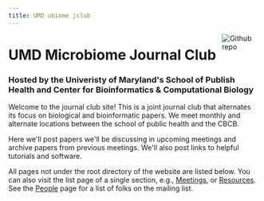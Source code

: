 ```yaml
---
title: UMD ubiome jclub
---
```


[<img src="https://github.com/goodroot/hugo-classic/raw/master/images/partywizard.gif" style="max-width:15%;min-width:40px;float:right;" alt="Github repo" />](https://github.com/goodroot/hugo-classic)

# UMD Microbiome Journal Club

### Hosted by the Univeristy of Maryland's School of Publish Health and Center for Bioinformatics & Computational Biology

Welcome to the journal club site! This is a joint journal club that alternates its focus on biological and bioinformatic papers. We meet monthly and alternate locations between the school of public health and the CBCB.

Here we'll post papers we'll be discussing in upcoming meetings and archive papers from previous meetings. We'll also post links to helpful tutorials and software.

All pages not under the root directory of the website are listed below. You can also visit the list page of a single section, e.g., [Meetings](/meetings/), or [Resources](/resources/). See the [People](/people/) page for a list of folks on the mailing list.
